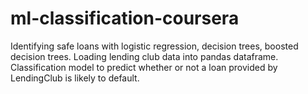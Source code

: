 # ml-classification-coursera
Identifying safe loans with logistic regression, decision trees, boosted decision trees.
Loading lending club data into pandas dataframe.
Classification model to predict whether or not a loan provided by LendingClub is likely to default.
